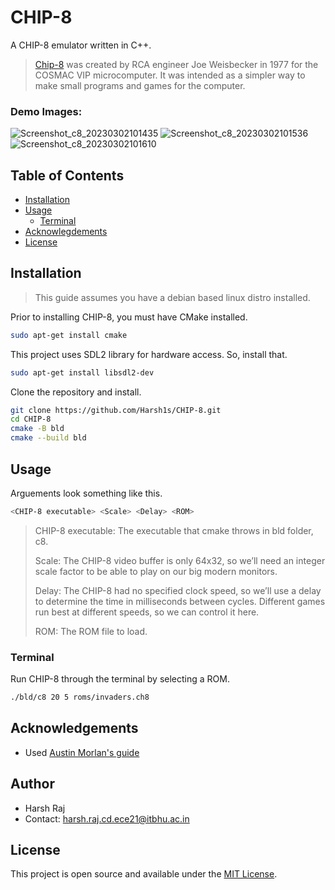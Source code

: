 # CHIP-8

A CHIP-8 emulator written in C++.

> [Chip-8](https://en.wikipedia.org/wiki/CHIP-8) was created by RCA engineer Joe Weisbecker in 1977 for the COSMAC VIP microcomputer. It was intended as a simpler way to make small programs and games for the computer.

### Demo Images:
![Screenshot_c8_20230302101435](https://user-images.githubusercontent.com/53043454/222313656-08436520-a643-45a8-8e78-84aa1e70a86d.png)
![Screenshot_c8_20230302101536](https://user-images.githubusercontent.com/53043454/222313676-599b8611-8e7e-4ff4-8bf3-1a1d78982b58.png)
![Screenshot_c8_20230302101610](https://user-images.githubusercontent.com/53043454/222313777-5aa4c488-843d-426e-b015-ecbafacccfb9.png)


## Table of Contents

- [Installation](#installation)
- [Usage](#usage)
  - [Terminal](#terminal)
- [Acknowlegdements](#acknowledgements)
- [License](#license)

## Installation

> This guide assumes you have a debian based linux distro installed.

Prior to installing CHIP-8, you must have CMake installed.

```bash
sudo apt-get install cmake
```
This project uses SDL2 library for hardware access. So, install that.

```bash
sudo apt-get install libsdl2-dev
```

Clone the repository and install.

```bash
git clone https://github.com/Harsh1s/CHIP-8.git
cd CHIP-8
cmake -B bld
cmake --build bld
```

## Usage

Arguements look something like this.

```bash
<CHIP-8 executable> <Scale> <Delay> <ROM>
```

>CHIP-8 executable: The executable that cmake throws in bld folder, c8.
>
>Scale: The CHIP-8 video buffer is only 64x32, so we’ll need an integer scale factor to be able to play on our big modern monitors.
>
>Delay: The CHIP-8 had no specified clock speed, so we’ll use a delay to determine the time in milliseconds between cycles. Different games run best at different speeds, so we can control it here.
>
>ROM: The ROM file to load.

### Terminal

Run CHIP-8 through the terminal by selecting a ROM.

```bash
./bld/c8 20 5 roms/invaders.ch8
```

## Acknowledgements

- Used [Austin Morlan's guide](https://austinmorlan.com/posts/chip8_emulator/)

## Author

- Harsh Raj
- Contact: harsh.raj.cd.ece21@itbhu.ac.in

## License

This project is open source and available under the [MIT License](LICENSE).
